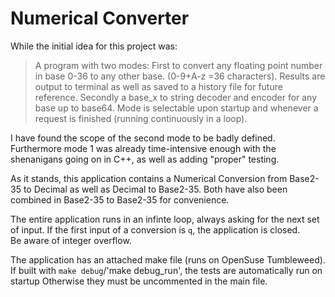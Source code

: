 # Numerical Converter
While the initial idea for this project was: 
> A program with two modes: First to convert any floating point number in base 0-36 to any other base. (0-9+A-z =36 characters). Results are output to terminal as well as saved to a history file for future reference. Secondly a base_x to string decoder and encoder for any base up to base64. Mode is selectable upon startup and whenever a request is finished (running continuously in a loop). 

I have found the scope of the second mode to be badly defined. 
Furthermore mode 1 was already time-intensive enough with the shenanigans going on in C++, as well as adding "proper" testing. 

As it stands, this application contains a Numerical Conversion from Base2-35 to Decimal as well as Decimal to Base2-35. Both have also been combined in Base2-35 to Base2-35 for convenience. 

The entire application runs in an infinte loop, always asking for the next set of input. If the first input of a conversion is `q`, the application is closed.  
Be aware of integer overflow.

The application has an attached make file (runs on OpenSuse Tumbleweed). If built with `make debug`/'make debug_run', the tests are automatically run on startup Otherwise they must be uncommented in the main file.
